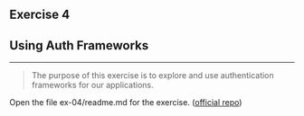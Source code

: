 ## Exercise 4

## Using Auth Frameworks

---

>The purpose of this exercise is to explore and use authentication frameworks for our applications.

Open the file ex-04/readme.md for the exercise. ([official repo](https://github.com/equinor/appsec-fundamentals-authn-authz/blob/main/ex-04/readme.md))
